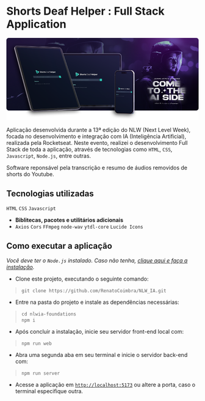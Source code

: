 # Shorts Deaf Helper : Full Stack Application

![Imagem de um MacBook com a tela inicial da aplicação aberta](github/readme-presentation.png)

Aplicação desenvolvida durante a 13ª edição do NLW (Next Level Week), focada no desenvolvimento e integração com IA (Inteligência Artificial), realizada pela Rocketseat. Neste evento, realizei o desenvolvimento Full Stack de toda a aplicação, através de tecnologias como `HTML`, `CSS`, `Javascript`, `Node.js`, entre outras.

Software reponsável pela transcrição e resumo de áudios removidos de shorts do Youtube.

## Tecnologias utilizadas

`HTML` `CSS` `Javascript`

- **Biblitecas, pacotes e utilitários adicionais**
- `Axios` `Cors` `FFmpeg` `node-wav` `ytdl-core` `Lucide Icons`

## Como executar a aplicação

_Você deve ter o `Node.js` instalado. Caso não tenha, [clique aqui e faça a instalação](https://nodejs.org)._

- Clone este projeto, executando o seguinte comando:

> ```properties
> git clone https://github.com/RenatoCoimbra/NLW_IA.git
> ```

- Entre na pasta do projeto e instale as dependências necessárias:

> ```properties
> cd nlwia-foundations
> npm i
> ```

- Após concluir a instalação, inicie seu servidor front-end local com:

> ```properties
> npm run web
> ```

- Abra uma segunda aba em seu terminal e inicie o servidor back-end com:

> ```properties
> npm run server
> ```

- Acesse a aplicação em [`http://localhost:5173`](http://localhost:5173) ou altere a porta, caso o terminal especifique outra.
